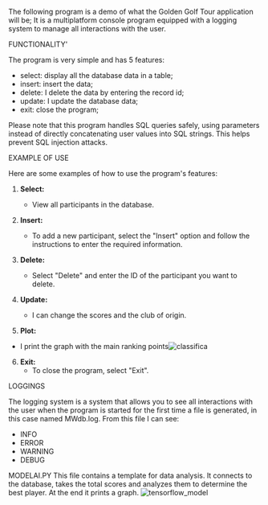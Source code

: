 The following program is a demo of what the Golden Golf Tour application will be; It is a multiplatform console program
equipped with a logging system to manage all interactions with the user.

FUNCTIONALITY'

The program is very simple and has 5 features:
- select: display all the database data in a table;
- insert: insert the data;
- delete: I delete the data by entering the record id;
- update: I update the database data;
- exit: close the program;

Please note that this program handles SQL queries safely,
  using parameters instead of directly concatenating user values into SQL strings.
  This helps prevent SQL injection attacks.

EXAMPLE OF USE

Here are some examples of how to use the program's features:

1. **Select:**
    - View all participants in the database.

2. **Insert:**
    - To add a new participant, select the "Insert" option and follow the instructions to enter the required information.

3. **Delete:**
    - Select "Delete" and enter the ID of the participant you want to delete.

4. **Update:**
    - I can change the scores and the club of origin.
5. **Plot:**
  - I print the graph with the main ranking points![classifica](https://github.com/ultron3/ProgettoGolf/assets/104757961/f06eb360-ce64-444c-ae81-60943e2ad99b)


6. **Exit:**
    - To close the program, select "Exit".

LOGGINGS

The logging system is a system that allows you to see all interactions with the user when the program is started for the first time
a file is generated, in this case named MWdb.log. From this file I can see:
- INFO
- ERROR
- WARNING
- DEBUG

MODELAI.PY
This file contains a template for data analysis. It connects to the database, takes the total scores and analyzes them to determine the best player.
At the end it prints a graph.
![tensorflow_model](https://github.com/ultron3/ProgettoGolf/assets/104757961/4334cf93-5170-4c5b-a6fc-b2ec9523b5a2)

